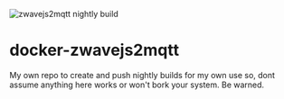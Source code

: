 ![zwavejs2mqtt nightly build](https://github.com/scyto/docker-zwavejs2mqtt/workflows/zwavejs2mqtt%20nightly%20build/badge.svg)

# docker-zwavejs2mqtt
My own repo to create and push nightly builds for my own use so, dont assume anything here works or won't bork your system. Be warned.
